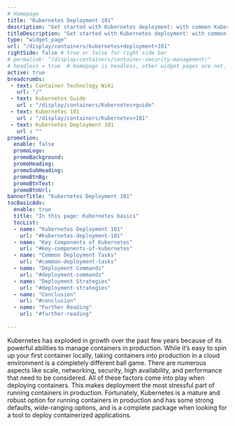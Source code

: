 ```yaml
---
# Homepage
title: "Kubernetes Deployment 101"
description: "Get started with Kubernetes deployment: with common Kubernetes deployment tasks and deployment strategies including rolling updates, blue-green, and canary releases."
titleDescription: "Get started with Kubernetes deployment: with common Kubernetes deployment tasks and deployment strategies including rolling updates, blue-green, and canary releases."
type: "widget_page"
url: "/display/containers/kubernetes+deployment+101"  
rightSide: false # true or false for right side bar
# permalink: "/display/containers/container-security-management/"
# headless = true  # Homepage is headless, other widget pages are not.
active: true
breadcrumbs:
 - text: Container Technology Wiki
   url: "/"
 - text: Kubernetes Guide
   url : "/display/containers/Kubernetes+guide"
 - text: Kubernetes 101
   url : "/display/containers/Kubernetes+101"
 - text: Kubernetes Deployment 101
   url : ""
promotion:
  enable: false
  promoLogo: 
  promoBackground: 
  promoHeading:
  promoSubHeading: 
  promoBtnBg:
  promoBtnText: 
  promoBtnUrl: 
bannerTitle: "Kubernetes Deployment 101"
tocBasicAdv:
  enable: true
  title: "In this page: Kubernetes basics"
  tocList:
  - name: "Kubernetes Deployment 101"
    url: "#kubernetes-deployment-101"
  - name: "Key Components of Kubernetes"
    url: "#key-components-of-kubernetes"
  - name: "Common Deployment Tasks"
    url: "#common-deployment-tasks"
  - name: "Deployment Commands"
    url: "#deployment-commands"
  - name: "Deployment Strategies"
    url: "#deployment-strategies"
  - name: "Conclusion"
    url: "#conclusion"
  - name: "Further Reading"
    url: "#further-reading"
    
---
```

Kubernetes has exploded in growth over the past few years because of its powerful abilities to manage containers in production. While it’s easy to spin up your first container locally, taking containers into production in a cloud environment is a completely different ball game. There are numerous aspects like scale, networking, security, high availability, and performance that need to be considered. All of these factors come into play when deploying containers. This makes deployment the most stressful part of running containers in production. Fortunately, Kubernetes is a mature and robust option for running containers in production and has some strong defaults, wide-ranging options, and is a complete package when looking for a tool to deploy containerized applications.

